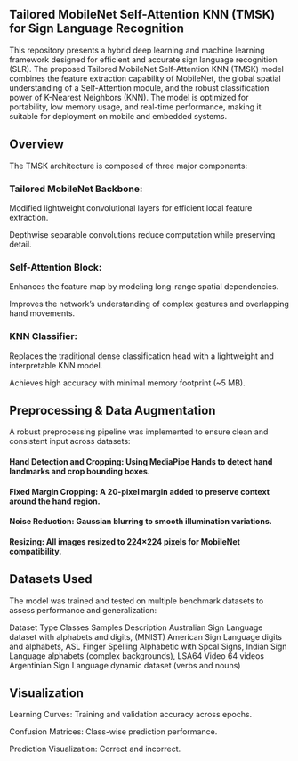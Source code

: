 ## Tailored MobileNet Self-Attention KNN (TMSK) for Sign Language Recognition

This repository presents a hybrid deep learning and machine learning framework designed for efficient and accurate sign language recognition (SLR). The proposed Tailored MobileNet Self-Attention KNN (TMSK) model combines the feature extraction capability of MobileNet, the global spatial understanding of a Self-Attention module, and the robust classification power of K-Nearest Neighbors (KNN). The model is optimized for portability, low memory usage, and real-time performance, making it suitable for deployment on mobile and embedded systems.

## Overview
The TMSK architecture is composed of three major components:

### Tailored MobileNet Backbone:

Modified lightweight convolutional layers for efficient local feature extraction.

Depthwise separable convolutions reduce computation while preserving detail.

### Self-Attention Block:

Enhances the feature map by modeling long-range spatial dependencies.

Improves the network’s understanding of complex gestures and overlapping hand movements.

### KNN Classifier:

Replaces the traditional dense classification head with a lightweight and interpretable KNN model.

Achieves high accuracy with minimal memory footprint (~5 MB).

## Preprocessing & Data Augmentation

A robust preprocessing pipeline was implemented to ensure clean and consistent input across datasets:

#### Hand Detection and Cropping: Using MediaPipe Hands to detect hand landmarks and crop bounding boxes.

#### Fixed Margin Cropping: A 20-pixel margin added to preserve context around the hand region.

#### Noise Reduction: Gaussian blurring to smooth illumination variations.

#### Resizing: All images resized to 224×224 pixels for MobileNet compatibility.

## Datasets Used

The model was trained and tested on multiple benchmark datasets to assess performance and generalization:

Dataset	Type	Classes	Samples	Description
Australian Sign Language dataset with alphabets and digits, 
(MNIST)	American Sign Language digits and alphabets, 
ASL Finger Spelling	Alphabetic with Spcal Signs, 
Indian Sign Language alphabets (complex backgrounds), 
LSA64	Video	64 videos	Argentinian Sign Language dynamic dataset (verbs and nouns)

## Visualization

Learning Curves: Training and validation accuracy across epochs.

Confusion Matrices: Class-wise prediction performance.

Prediction Visualization: Correct and incorrect.
